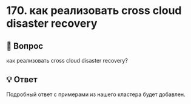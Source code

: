 # 170. как реализовать cross cloud disaster recovery

## 🎯 Вопрос
как реализовать cross cloud disaster recovery?

## 💡 Ответ

Подробный ответ с примерами из нашего кластера будет добавлен.
